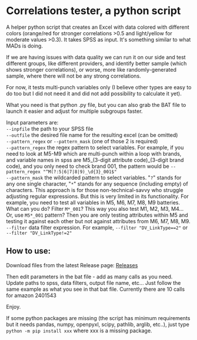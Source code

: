 # Correlations tester, a python script
A helper python script that creates an Excel with data colored with different colors (orange/red for stronger correlations >0.5 and light/yellow for moderate values >0.3). It takes SPSS as input. It's something similar to what MADs is doing.

If we are having issues with data quality we can run it on our side and test different groups, like different providers, and identify better sample (which shows stronger correlations), or worse, more like randomly-generated sample, where there will not be any strong correlations.

For now, it tests multi-punch variables only (I believe other types are easy to do too but I did not need it and did not add possibility to calculate it yet).

What you need is that python .py file, but you can also grab the BAT file to launch it easier and adjust for multiple subgroups faster.

Input parameters are:  
`--inpfile` the path to your SPSS file  
`--outfile` the desired file name for the resulting excel (can be omitted)  
`--pattern_regex` or `--pattern_mask` (one of those 2 is required)  
`--pattern_regex` the regex pattern to select variables. For example, if you need to look at M5-M9 which are multi-punch within a loop with brands, and variable names in spss are M5\_(3-digit attribute code)\_(3-digit brand code), and you only need to check brand 001, the pattern would be `--pattern_regex "^M(?:5|6|7|8|9)_\d{3}_001$"`  
`--pattern_mask` the wildcarded pattern to select variables. "`?`" stands for any one single character, "`*`" stands for any sequence (including empty) of characters. This approach is for those non-technical-savvy who struggle adjusting regular expressions. But this is very limited in its functionality. For example, you need to test all variables in M5, M6, M7, M8, M9 batteries. What can you do? Filter `M*_001`? This way you also test M1, M2, M3, M4... Or, use `M5*_001` pattern? Then you are only testing attributes within M5 and testing it against each other but not against attributes from M6, M7, M8, M9.  
`--filter` data filter expression. For example, `--filter "DV_LinkType==2"` or `--filter "DV_LinkType!=2"`

## How to use:

Download files from the latest Release page:
[Releases](../../releases/latest)

Then edit parameters in the bat file - add as many calls as you need. Update paths to spss, data filters, output file name, etc... Just follow the same example as what you see in that bat file. Currently there are 10 calls for amazon 2401543

Enjoy.

If some python packages are missing (the script has minimum requirements but it needs pandas, numpy, openpyxl, scipy, pathlib, arglib, etc..), just type
`python -m pip install xxx`
where xxx is a missing package.

